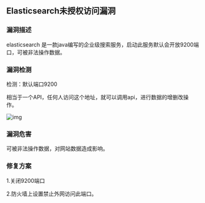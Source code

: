 ## Elasticsearch未授权访问漏洞

### 漏洞描述

elasticsearch 是一款java编写的企业级搜索服务，启动此服务默认会开放9200端口，可被非法操作数据。

### 漏洞检测

检测：默认端口9200

相当于一个API，任何人访问这个地址，就可以调用api，进行数据的增删改操作。

![img](https://nmask.gitbooks.io/vulnerability-box/assets/im12port.png)

### 漏洞危害

可被非法操作数据，对网站数据造成影响。

### 修复方案

1.关闭9200端口

2.防火墙上设置禁止外网访问此端口。